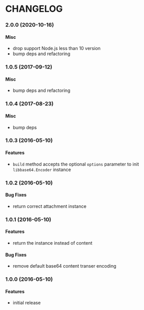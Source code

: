 # CHANGELOG

<a name="2.0.0"></a>
### 2.0.0 (2020-10-16)

#### Misc

*   drop support Node.js less than 10 version
*   bump deps and refactoring


<a name="1.0.5"></a>
### 1.0.5 (2017-09-12)

#### Misc

*   bump deps and refactoring


<a name="1.0.4"></a>
### 1.0.4 (2017-08-23)

#### Misc

*   bump deps


<a name="1.0.3"></a>
### 1.0.3 (2016-05-10)

#### Features

*   `build` method accepts the optional `options` parameter to init `libbase64.Encoder` instance


<a name="1.0.2"></a>
### 1.0.2 (2016-05-10)

#### Bug Fixes

*   return correct attachment instance


<a name="1.0.1"></a>
### 1.0.1 (2016-05-10)

#### Features

*   return the instance instead of content

#### Bug Fixes

*   remove default base64 content transer encoding


<a name="1.0.0"></a>
### 1.0.0 (2016-05-10)


#### Features

*   initial release
